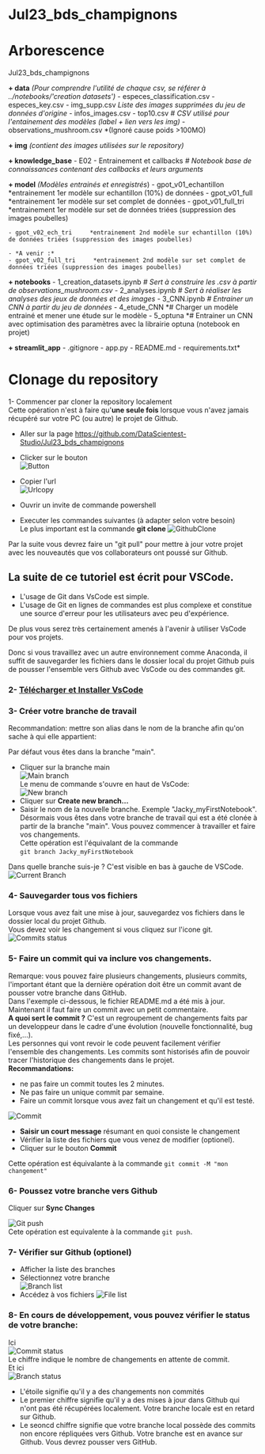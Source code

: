 # Jul23_bds_champignons


# Arborescence

Jul23_bds_champignons

**+ data** *(Pour comprendre l'utilité de chaque csv, se référer à ../notebooks/'creation datasets')*
        - especes_classification.csv
        - especes_key.csv
        - img_supp.csv *Liste des images supprimées du jeu de données d'origine*
        - infos_images.csv
        - top10.csv *# CSV utilisé pour l'entainement des modèles (label + lien vers les img)*
        - observations_mushroom.csv *(Ignoré cause poids >100MO)
    

**+ img** *(contient des images utilisées sur le repository)*


**+ knowledge_base**
    - E02 - Entrainement et callbacks *# Notebook base de connaissances contenant des callbacks et leurs arguments*

  
**+ model** *(Modèles entrainés et enregistrés*)
    - gpot_v01_echantillon *entrainement 1er modèle sur echantillon (10%) de données
    - gpot_v01_full        *entrainement 1er modèle sur set complet de données
    - gpot_v01_full_tri    *entrainement 1er modèle sur set de données triées (suppression des images poubelles)
    
    - gpot_v02_ech_tri     *entrainement 2nd modèle sur echantillon (10%) de données triées (suppression des images poubelles)

    - *A venir :*
    - gpot_v02_full_tri     *entrainement 2nd modèle sur set complet de données triées (suppression des images poubelles)


**+ notebooks**
    - 1_creation_datasets.ipynb *# Sert à construire les .csv à partir de observations_mushroom.csv*
    - 2_analyses.ipynb          *# Sert à réaliser les analyses des jeux de données et des images*
    - 3_CNN.ipynb               *# Entrainer un CNN à partir du jeu de données*
    - 4_etude_CNN               *# Charger un modèle entrainé et mener une étude sur le modèle
    - 5_optuna                  *# Entrainer un CNN avec optimisation des paramètres avec la librairie optuna (notebook en projet)


**+ streamlit_app**
    - .gitignore
    - app.py
    - README.md
    - requirements.txt*



# Clonage du repository

1- Commencer par cloner la repository localement  
Cette opération n'est à faire qu'**une seule fois** lorsque vous n'avez jamais récupéré sur votre PC (ou autre) le projet de Github.


- Aller sur la page https://github.com/DataScientest-Studio/Jul23_bds_champignons  
- Clicker sur le bouton  
![Button](img/button.png)
- Copier l'url  
![Urlcopy](img/url_copy.png)


- Ouvrir un invite de commande powershell  
- Executer les commandes suivantes (à adapter selon votre besoin)  
Le plus important est la commande **git clone**
![GithubClone](img/GithubClone.png) 

Par la suite vous devrez faire un "git pull" pour mettre à jour votre projet avec les nouveautés que vos collaborateurs ont poussé sur Github.

## La suite de ce tutoriel est écrit pour VSCode.  
- L'usage de Git dans VsCode est simple.  
- L'usage de Git en lignes de commandes est plus complexe et constitue une source d'erreur pour les utilisateurs avec peu d'expérience.

De plus vous serez très certainement amenés à l'avenir à utiliser VsCode pour vos projets.

Donc si vous travaillez avec un autre environnement comme Anaconda, il suffit de sauvegarder les fichiers dans le dossier local du projet Github puis de pousser l'ensemble vers Github avec VsCode ou des commandes git.

### 2- [Télécharger et Installer VsCode](https://code.visualstudio.com/download)  


### 3- Créer votre branche de travail  
Recommandation: mettre son alias dans le nom de la branche afin qu'on sache à qui elle appartient:

Par défaut vous êtes dans la branche "main".  
- Cliquer sur la branche main  
![Main branch](img/mainBranch.png)  
Le menu de commande s'ouvre en haut de VsCode:  
![New branch](img/newBranch1.png)  
- Cliquer sur **Create new branch...**  
- Saisir le nom de la nouvelle branche. Exemple "Jacky_myFirstNotebook".  
Désormais vous êtes dans votre branche de travail qui est a été clonée à partir de la branche "main".
Vous pouvez commencer à travailler et faire vos changements.  
Cette opération est l'équivalant de la commande  
`git branch Jacky_myFirstNotebook`  

Dans quelle branche suis-je ? 
C'est visible en bas à gauche de VSCode. 
![Current Branch](img/currentBranch.png)  

### 4- Sauvegarder tous vos fichiers 
Lorsque vous avez fait une mise à jour, sauvegardez vos fichiers dans le dossier local du projet Github.  
Vous devez voir les changement si vous cliquez sur l'icone git.   
![Commits status](img/status1.png)  

### 5- Faire un commit qui va inclure vos changements.  
Remarque: vous pouvez faire plusieurs changements, plusieurs commits, l'important étant que la dernière opération doit être un commit avant de pousser votre branche dans GitHub.  
Dans l'exemple ci-dessous, le fichier README.md a été mis à jour.  
Maintenant il faut faire un commit avec un petit commentaire.  
**A quoi sert le commit ?** C'est un regroupement de changements faits par un developpeur dans le cadre d'une évolution (nouvelle fonctionnalité, bug fixé,...).  
Les personnes qui vont revoir le code peuvent facilement vérifier l'ensemble des changements. Les commits sont historisés afin de pouvoir tracer l'historique des changements dans le projet.  
**Recommandations:**
- ne pas faire un commit toutes les 2 minutes.
- Ne pas faire un unique commit par semaine.  
- Faire un commit lorsque vous avez fait un changement et qu'il est testé.  

![Commit](img/commit.png)

- **Saisir un court message** résumant en quoi consiste le changement
- Vérifier la liste des fichiers que vous venez de modifier (optionel).
- Cliquer sur le bouton **Commit**  

Cette opération est équivalante à la commande `git commit -M "mon changement"`

### 6- Poussez votre branche vers Github
Cliquer sur **Sync Changes**  

![Git push](img/syncBranch.png)  
Cete opération est equivalente à la commande `git push`.

### 7- Vérifier sur Github (optionel)
- Afficher la liste des branches
- Sélectionnez votre branche  
![Branch list](img/selectBranch.png)  
- Accédez à vos fichiers
![File list](img/branch.png)

### 8- En cours de développement, vous pouvez vérifier le status de votre branche:  
Ici  
![Commit status](img/status1.png)  
Le chiffre indique le nombre de changements en attente de commit.  
Et ici  
![Branch status](img/status2.png)  
- L'étoile signifie qu'il y a des changements non commités
- Le premier chiffre signifie qu'il y a des mises à jour dans Github qui n'ont pas été récupérées localement. Votre branche locale est en retard sur Github.
- Le seoncd chiffre signifie que votre branche local possède des commits non encore répliquées vers Github. Votre branche est en avance sur Github. Vous devrez pousser vers GitHub.
